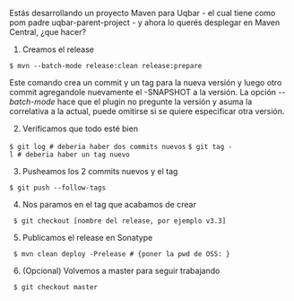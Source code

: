 Estás desarrollando un proyecto Maven para Uqbar - el cual tiene como pom padre uqbar-parent-project - y ahora lo querés desplegar en Maven Central, ¿que hacer?

1. Creamos el release

`$ mvn --batch-mode release:clean release:prepare`

Este comando crea un commit y un tag para la nueva versión y luego otro commit agregandole nuevamente el -SNAPSHOT a la versión. La opción *--batch-mode* hace que el plugin no pregunte la versión y asuma la correlativa a la actual, puede omitirse si se quiere especificar otra versión.

2. Verificamos que todo esté bien

`$ git log # deberia haber dos commits nuevos`
`$ git tag -l # deberia haber un tag nuevo`

3. Pusheamos los 2 commits nuevos y el tag

`$ git push --follow-tags`

4. Nos paramos en el tag que acabamos de crear

` $ git checkout [nombre del release, por ejemplo v3.3]`

5. Publicamos el release en Sonatype

` $ mvn clean deploy -Prelease # {poner la pwd de OSS: }`

6. (Opcional) Volvemos a master para seguir trabajando

` $ git checkout master`
